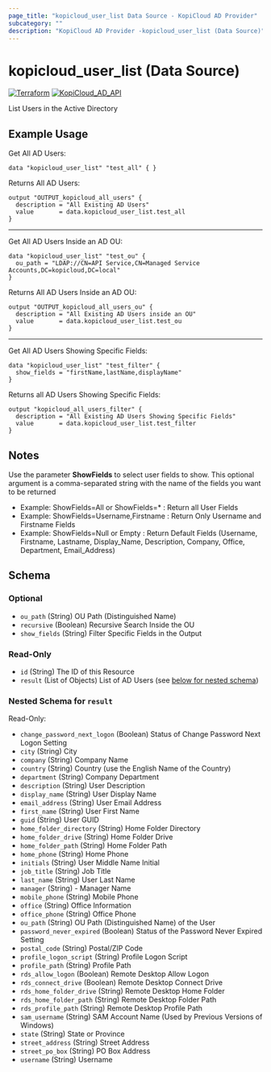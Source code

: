 ```yaml
---
page_title: "kopicloud_user_list Data Source - KopiCloud AD Provider"
subcategory: ""
description: "KopiCloud AD Provider -kopicloud_user_list (Data Source)"
---
```


# kopicloud_user_list (Data Source)
[![Terraform](https://img.shields.io/badge/terraform-v1.3+-blue.svg)](https://www.terraform.io/downloads.html) 
[![KopiCloud_AD_API](https://img.shields.io/badge/kopiCloud_ad-v1.0+-blueviolet.svg)](https://www.kopicloud-ad-api.com)

List Users in the Active Directory

## Example Usage

Get All AD Users:
```
data "kopicloud_user_list" "test_all" { }
```

Returns All AD Users:
```
output "OUTPUT_kopicloud_all_users" {
  description = "All Existing AD Users"
  value       = data.kopicloud_user_list.test_all
}
```

----

Get All AD Users Inside an AD OU:
```
data "kopicloud_user_list" "test_ou" {
  ou_path = "LDAP://CN=API Service,CN=Managed Service Accounts,DC=kopicloud,DC=local"
}
```

Returns All AD Users Inside an AD OU:
```
output "OUTPUT_kopicloud_all_users_ou" {
  description = "All Existing AD Users inside an OU"
  value       = data.kopicloud_user_list.test_ou
}
```

----

Get All AD Users Showing Specific Fields:
```
data "kopicloud_user_list" "test_filter" {
  show_fields = "firstName,lastName,displayName"
}
```

Returns all AD Users Showing Specific Fields:
```
output "kopicloud_all_users_filter" {
  description = "All Existing AD Users Showing Specific Fields"
  value       = data.kopicloud_user_list.test_filter
}
```

## Notes

Use the parameter **ShowFields** to select user fields to show. This optional argument is a comma-separated string with the name of the fields you want to be returned
- Example: ShowFields=All or ShowFields=* : Return all User Fields
- Example: ShowFields=Username,Firstname : Return Only Username and Firstname Fields
- Example: ShowFields=Null or Empty : Return Default Fields (Username, Firstname, Lastname, Display_Name, Description, Company, Office, Department, Email_Address)

## Schema

### Optional

- `ou_path` (String) OU Path (Distinguished Name)
- `recursive` (Boolean) Recursive Search Inside the OU
- `show_fields` (String) Filter Specific Fields in the Output

### Read-Only

- `id` (String) The ID of this Resource
- `result` (List of Objects) List of AD Users (see [below for nested schema](#nestedatt--result))

<a id="nestedatt--result"></a>
### Nested Schema for `result`

Read-Only:

- `change_password_next_logon` (Boolean) Status of Change Password Next Logon Setting
- `city` (String) City
- `company` (String) Company Name
- `country` (String) Country (use the English Name of the Country)
- `department` (String) Company Department
- `description` (String) User Description
- `display_name` (String) User Display Name
- `email_address` (String) User Email Address
- `first_name` (String) User First Name
- `guid` (String) User GUID
- `home_folder_directory` (String) Home Folder Directory
- `home_folder_drive` (String) Home Folder Drive
- `home_folder_path` (String) Home Folder Path
- `home_phone` (String) Home Phone
- `initials` (String) User Middle Name Initial
- `job_title` (String) Job Title
- `last_name` (String) User Last Name
- `manager` (String) - Manager Name
- `mobile_phone` (String) Mobile Phone
- `office` (String) Office Information
- `office_phone` (String) Office Phone
- `ou_path` (String) OU Path (Distinguished Name) of the User
- `password_never_expired` (Boolean) Status of the Password Never Expired Setting
- `postal_code` (String) Postal/ZIP Code
- `profile_logon_script` (String) Profile Logon Script
- `profile_path` (String) Profile Path
- `rds_allow_logon` (Boolean) Remote Desktop Allow Logon
- `rds_connect_drive` (Boolean) Remote Desktop Connect Drive
- `rds_home_folder_drive` (String) Remote Desktop Home Folder
- `rds_home_folder_path` (String) Remote Desktop Folder Path
- `rds_profile_path` (String) Remote Desktop Profile Path
- `sam_username` (String) SAM Account Name (Used by Previous Versions of Windows)
- `state` (String) State or Province
- `street_address` (String) Street Address
- `street_po_box` (String) PO Box Address
- `username` (String) Username
